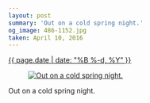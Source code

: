 ```yaml
---
layout: post
summary: 'Out on a cold spring night.'
og_image: 486-1152.jpg
taken: April 10, 2016
---
```


<div class="post">
 <time>
  <a href="/486">
   {{ page.date | date: "%B %-d, %Y" }}
  </a>
 </time>
 <a href="/486">
  <figure data-taken="4/10/2016">
   <img alt="Out on a cold spring night." sizes="(min-width: 700px) 50vw, calc(100vw - 2rem)" src="{{ site.assets_url }}/486-576.jpg" srcset="{{ site.assets_url }}/486-1152.jpg 1152w, {{ site.assets_url }}/486-864.jpg 864w, {{ site.assets_url }}/486-576.jpg 576w, {{ site.assets_url }}/486-288.jpg 288w"/>
  </figure>
 </a>
 <span>
  Out on a cold spring night.
 </span>
</div>

